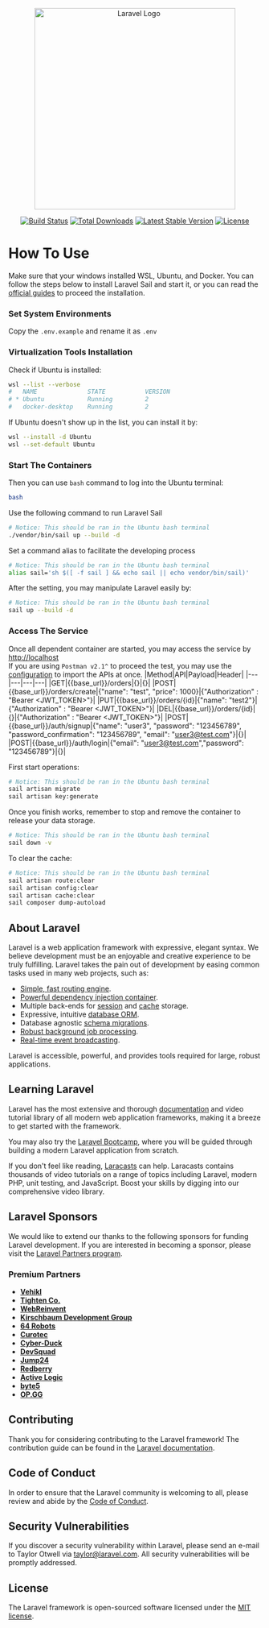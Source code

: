 <p align="center"><a href="https://laravel.com" target="_blank"><img src="https://raw.githubusercontent.com/laravel/art/master/logo-lockup/5%20SVG/2%20CMYK/1%20Full%20Color/laravel-logolockup-cmyk-red.svg" width="400" alt="Laravel Logo"></a></p>

<p align="center">
<a href="https://github.com/laravel/framework/actions"><img src="https://github.com/laravel/framework/workflows/tests/badge.svg" alt="Build Status"></a>
<a href="https://packagist.org/packages/laravel/framework"><img src="https://img.shields.io/packagist/dt/laravel/framework" alt="Total Downloads"></a>
<a href="https://packagist.org/packages/laravel/framework"><img src="https://img.shields.io/packagist/v/laravel/framework" alt="Latest Stable Version"></a>
<a href="https://packagist.org/packages/laravel/framework"><img src="https://img.shields.io/packagist/l/laravel/framework" alt="License"></a>
</p>

# How To Use
Make sure that your windows installed WSL, Ubuntu, and Docker.
You can follow the steps below to install Laravel Sail and start it, or you can read the [official guides](https://laravel.com/docs/11.x/sail) to proceed the installation.

### Set System Environments
Copy the `.env.example` and rename it as `.env`

### Virtualization Tools Installation
Check if Ubuntu is installed:
```bash
wsl --list --verbose
#   NAME              STATE           VERSION
# * Ubuntu            Running         2
#   docker-desktop    Running         2
```
If Ubuntu doesn't show up in the list, you can install it by:
```bash
wsl --install -d Ubuntu
wsl --set-default Ubuntu
```

### Start The Containers
Then you can use `bash` command to log into the Ubuntu terminal:
```bash
bash
```
Use the following command to run Laravel Sail<br>
```bash
# Notice: This should be ran in the Ubuntu bash terminal
./vendor/bin/sail up --build -d
```
Set a command alias to facilitate the developing process
```bash
# Notice: This should be ran in the Ubuntu bash terminal
alias sail='sh $([ -f sail ] && echo sail || echo vendor/bin/sail)'
```
After the setting, you may manipulate Laravel easily by:
```bash
# Notice: This should be ran in the Ubuntu bash terminal
sail up --build -d
```

### Access The Service
Once all dependent container are started, you may access the service by [http://localhost](http://localhost) <br>
If you are using `Postman v2.1^` to proceed the test, you may use the [configuration](./postman/Laravel.postman_collection.json) to import the APIs at once.
|Method|API|Payload|Header|
|---|---|---|---|
|GET|{{base_url}}/orders|{}|{}|
|POST|{{base_url}}/orders/create|{"name": "test", "price": 1000}|{"Authorization" : "Bearer <JWT_TOKEN>"}|
|PUT|{{base_url}}/orders/{id}|{"name": "test2"}|{"Authorization" : "Bearer <JWT_TOKEN>"}|
|DEL|{{base_url}}/orders/{id}|{}|{"Authorization" : "Bearer <JWT_TOKEN>"}|
|POST|{{base_url}}/auth/signup|{"name": "user3", "password": "123456789", "password_confirmation": "123456789", "email": "user3@test.com"}|{}|
|POST|{{base_url}}/auth/login|{"email": "user3@test.com","password": "123456789"}|{}|

First start operations:
```bash
# Notice: This should be ran in the Ubuntu bash terminal
sail artisan migrate
sail artisan key:generate
```
Once you finish works, remember to stop and remove the container to release your data storage.
```bash
# Notice: This should be ran in the Ubuntu bash terminal
sail down -v
```
To clear the cache:
```bash
# Notice: This should be ran in the Ubuntu bash terminal
sail artisan route:clear
sail artisan config:clear
sail artisan cache:clear
sail composer dump-autoload
```

## About Laravel

Laravel is a web application framework with expressive, elegant syntax. We believe development must be an enjoyable and creative experience to be truly fulfilling. Laravel takes the pain out of development by easing common tasks used in many web projects, such as:

- [Simple, fast routing engine](https://laravel.com/docs/routing).
- [Powerful dependency injection container](https://laravel.com/docs/container).
- Multiple back-ends for [session](https://laravel.com/docs/session) and [cache](https://laravel.com/docs/cache) storage.
- Expressive, intuitive [database ORM](https://laravel.com/docs/eloquent).
- Database agnostic [schema migrations](https://laravel.com/docs/migrations).
- [Robust background job processing](https://laravel.com/docs/queues).
- [Real-time event broadcasting](https://laravel.com/docs/broadcasting).

Laravel is accessible, powerful, and provides tools required for large, robust applications.

## Learning Laravel

Laravel has the most extensive and thorough [documentation](https://laravel.com/docs) and video tutorial library of all modern web application frameworks, making it a breeze to get started with the framework.

You may also try the [Laravel Bootcamp](https://bootcamp.laravel.com), where you will be guided through building a modern Laravel application from scratch.

If you don't feel like reading, [Laracasts](https://laracasts.com) can help. Laracasts contains thousands of video tutorials on a range of topics including Laravel, modern PHP, unit testing, and JavaScript. Boost your skills by digging into our comprehensive video library.

## Laravel Sponsors

We would like to extend our thanks to the following sponsors for funding Laravel development. If you are interested in becoming a sponsor, please visit the [Laravel Partners program](https://partners.laravel.com).

### Premium Partners

- **[Vehikl](https://vehikl.com/)**
- **[Tighten Co.](https://tighten.co)**
- **[WebReinvent](https://webreinvent.com/)**
- **[Kirschbaum Development Group](https://kirschbaumdevelopment.com)**
- **[64 Robots](https://64robots.com)**
- **[Curotec](https://www.curotec.com/services/technologies/laravel/)**
- **[Cyber-Duck](https://cyber-duck.co.uk)**
- **[DevSquad](https://devsquad.com/hire-laravel-developers)**
- **[Jump24](https://jump24.co.uk)**
- **[Redberry](https://redberry.international/laravel/)**
- **[Active Logic](https://activelogic.com)**
- **[byte5](https://byte5.de)**
- **[OP.GG](https://op.gg)**

## Contributing

Thank you for considering contributing to the Laravel framework! The contribution guide can be found in the [Laravel documentation](https://laravel.com/docs/contributions).

## Code of Conduct

In order to ensure that the Laravel community is welcoming to all, please review and abide by the [Code of Conduct](https://laravel.com/docs/contributions#code-of-conduct).

## Security Vulnerabilities

If you discover a security vulnerability within Laravel, please send an e-mail to Taylor Otwell via [taylor@laravel.com](mailto:taylor@laravel.com). All security vulnerabilities will be promptly addressed.

## License

The Laravel framework is open-sourced software licensed under the [MIT license](https://opensource.org/licenses/MIT).
